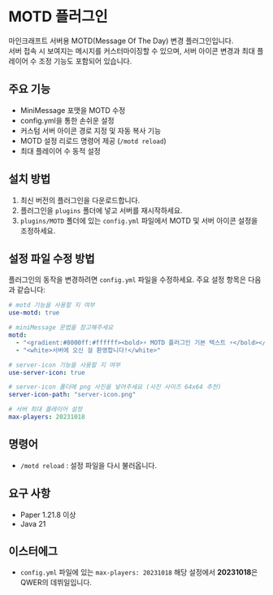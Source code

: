 # MOTD 플러그인

마인크래프트 서버용 MOTD(Message Of The Day) 변경 플러그인입니다.  
서버 접속 시 보여지는 메시지를 커스터마이징할 수 있으며, 서버 아이콘 변경과 최대 플레이어 수 조정 기능도 포함되어 있습니다.

## 주요 기능
- MiniMessage 포맷을 MOTD 수정
- config.yml을 통한 손쉬운 설정  
- 커스텀 서버 아이콘 경로 지정 및 자동 복사 기능  
- MOTD 설정 리로드 명령어 제공 (`/motd reload`)  
- 최대 플레이어 수 동적 설정  

## 설치 방법
1. 최신 버전의 플러그인을 다운로드합니다.  
2. 플러그인을 `plugins` 폴더에 넣고 서버를 재시작하세요.  
3. `plugins/MOTD` 폴더에 있는 `config.yml` 파일에서 MOTD 및 서버 아이콘 설정을 조정하세요.

## 설정 파일 수정 방법

플러그인의 동작을 변경하려면 `config.yml` 파일을 수정하세요. 주요 설정 항목은 다음과 같습니다:

```yaml
# motd 기능을 사용할 지 여부
use-motd: true

# miniMessage 문법을 참고해주세요
motd:
  - "<gradient:#8000ff:#ffffff><bold>⚡ MOTD 플러그인 기본 텍스트 ⚡</bold></gradient>"
  - "<white>서버에 오신 걸 환영합니다!</white>"

# server-icon 기능을 사용할 지 여부
use-server-icon: true

# server-icon 폴더에 png 사진을 넣어주세요 (사진 사이즈 64x64 추천)
server-icon-path: "server-icon.png"

# 서버 최대 플레이어 설정
max-players: 20231018
```

## 명령어
- `/motd reload` : 설정 파일을 다시 불러옵니다.

## 요구 사항
- Paper 1.21.8 이상  
- Java 21  

## 이스터에그
- `config.yml` 파일에 있는 `max-players: 20231018` 해당 설정에서 **20231018**은 QWER의 데뷔일입니다.
